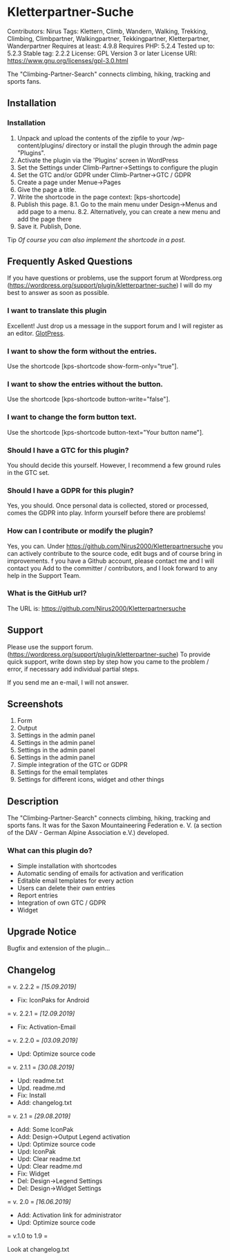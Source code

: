 # Kletterpartner-Suche
Contributors: Nirus
Tags: Klettern, Climb, Wandern, Walking, Trekking, Climbing, Climbpartner, Walkingpartner, Tekkingpartner, Kletterpartner, Wanderpartner
Requires at least: 4.9.8
Requires PHP: 5.2.4
Tested up to: 5.2.3
Stable tag: 2.2.2
License: GPL Version 3 or later
License URI: https://www.gnu.org/licenses/gpl-3.0.html

The "Climbing-Partner-Search" connects climbing, hiking, tracking and sports fans.

## Installation

### Installation
1. Unpack and upload the contents of the zipfile to your /wp-content/plugins/ directory or install the plugin through the admin page "Plugins".
2. Activate the plugin via the 'Plugins' screen in WordPress
3. Set the Settings under  Climb-Partner->Settings to configure the plugin
3. Set the GTC and/or GDPR under Climb-Partner->GTC / GDPR
4. Create a page under Menue->Pages
5. Give the page a title.
6. Write the shortcode in the page context: [kps-shortcode]
7. Publish this page.
8.1. Go to the main menu under Design->Menus and add page to a menu.
8.2. Alternatively, you can create a new menu and add the page there
8. Save it. Publish, Done.

 Tip
*Of course you can also implement the shortcode in a post.*


## Frequently Asked Questions

If you have questions or problems, use the support forum at Wordpress.org
(https://wordpress.org/support/plugin/kletterpartner-suche)
I will do my best to answer as soon as possible.

### I want to translate this plugin

Excellent! Just drop us a message in the support forum and I will
register as an editor.
[GlotPress](https://translate.wordpress.org/projects/wp-plugins/kletterpartner-suche).

### I want to show the form without the entries.

Use the shortcode [kps-shortcode show-form-only="true"].

### I want to show the entries without the button.

Use the shortcode [kps-shortcode button-write="false"].

### I want to change the form button text.

Use the shortcode [kps-shortcode button-text="Your button name"].

### Should I have a GTC for this plugin?

You should decide this yourself.
However, I recommend a few ground rules in the GTC
set.

### Should I have a GDPR for this plugin?

Yes, you should.
Once personal data is collected, stored or processed,
comes the GDPR into play. Inform yourself before there are problems!

### How can I contribute or modify the plugin?

Yes, you can. Under https://github.com/Nirus2000/Kletterpartnersuche
you can actively contribute to the source code, edit bugs and of course
bring in improvements.
f you have a Github account, please contact me and I will contact you
Add to the committer / contributors, and I look forward to any help in the
Support Team.

### What is the GitHub url?

The URL is:
https://github.com/Nirus2000/Kletterpartnersuche

## Support

Please use the support forum. (https://wordpress.org/support/plugin/kletterpartner-suche)
To provide quick support, write down step by step how you came to the problem / error, if necessary add
individual partial steps.

If you send me an e-mail, I will not answer.

## Screenshots

1. Form
2. Output
3. Settings in the admin panel
4. Settings in the admin panel
5. Settings in the admin panel
6. Settings in the admin panel
7. Simple integration of the GTC or GDPR
8. Settings for the email templates
9. Settings for different icons, widget and other things

## Description

The "Climbing-Partner-Search" connects climbing, hiking, tracking and sports fans. It was for the Saxon Mountaineering Federation e. V.
(a section of the DAV - German Alpine Association e.V.) developed.

### What can this plugin do?

* Simple installation with shortcodes
* Automatic sending of emails for activation and verification
* Editable email templates for every action
* Users can delete their own entries
* Report entries
* Integration of own GTC / GDPR
* Widget

## Upgrade Notice

Bugfix and extension of the plugin...

## Changelog

= v. 2.2.2 =
*[15.09.2019]*
* Fix: IconPaks for Android

= v. 2.2.1 =
*[12.09.2019]*
* Fix: Activation-Email

= v. 2.2.0 =
*[03.09.2019]*
* Upd: Optimize source code

= v. 2.1.1 =
*[30.08.2019]*
* Upd: readme.txt
* Upd. readme.md
* Fix: Install
* Add: changelog.txt

= v. 2.1 =
*[29.08.2019]*
* Add: Some IconPak
* Add: Design->Output Legend activation
* Upd: Optimize source code
* Upd: IconPak
* Upd: Clear readme.txt
* Upd: Clear readme.md
* Fix: Widget
* Del: Design->Legend Settings
* Del: Design->Widget Settings

= v. 2.0 =
*[16.06.2019]*
* Add: Activation link for administrator
* Upd: Optimize source code

= v.1.0 to 1.9 =

Look at changelog.txt